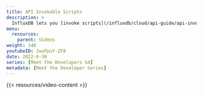 ```yaml
---
title: API Invokable Scripts
description: >
  InfluxDB lets you [invoke scripts](/influxdb/cloud/api-guide/api-invokable-scripts/) using the InfluxDB APIs ([InfluxDB Cloud API](/influxdb/cloud/api/) and [InfluxDB OSS (open source) API](/influxdb/latest/api/). Here, Jay Clifford explains how to use this feature with custom endpoints to improve the functionality, efficiency, and security of your applications.
menu:
  resources:
    parent: Videos
weight: 140
youtubeID: JwuPpuY-ZF8
date: 2022-6-30
series: [Meet the Developers S4]
metadata: [Meet the Developer Series]
---
```


{{< resources/video-content >}}
